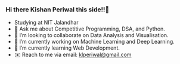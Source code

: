 ### Hi there Kishan Periwal this side!!👋
- Studying at NIT Jalandhar
- 💬 Ask me about Competitive Programming, DSA, and Python.
- 👯 I’m looking to collaborate on Data Analysis and Visualisation.
- 🔭 I’m currently working on Machine Learning and Deep Learning.
- 🌱 I’m currently learning Web Development.
- ✉️ Reach to me via email: [klperiwal@gmail.com](url)


<!--
**klperiwal/klperiwal** is a ✨ _special_ ✨ repository because its `README.md` (this file) appears on your GitHub profile.

Here are some ideas to get you started:

- 🔭 I’m currently working on ...
- 🌱 I’m currently learning ...
- 👯 I’m looking to collaborate on ...
- 🤔 I’m looking for help with ...
- 💬 Ask me about ...
- 📫 How to reach me: ...
- 😄 Pronouns: ...
- ⚡ Fun fact: ...
-->
